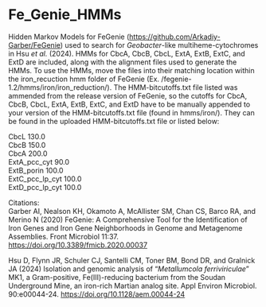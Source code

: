 # Fe_Genie_HMMs

Hidden Markov Models for FeGenie (https://github.com/Arkadiy-Garber/FeGenie) used to search for _Geobacter_-like multiheme-cytochromes in Hsu _et al._ (2024). HMMs for CbcA, CbcB, CbcL, ExtA, ExtB, ExtC, and ExtD are included, along with the alignment files used to generate the HMMs. To use the HMMs, move the files into their matching location within the iron_recuction hmm folder of FeGenie (Ex. /fegenie-1.2/hmms/iron/iron_reduction/). The HMM-bitcutoffs.txt file listed was ammended from the release version of FeGenie, so the cutoffs for CbcA, CbcB, CbcL, ExtA, ExtB, ExtC, and ExtD have to be manually appended to your version of the HMM-bitcutoffs.txt file (found in hmms/iron/). They can be found in the uploaded HMM-bitcutoffs.txt file or listed below: 

CbcL	130.0  
CbcB	150.0  
CbcA	200.0  
ExtA_pcc_cyt	90.0  
ExtB_porin	100.0  
ExtC_pcc_lp_cyt	100.0  
ExtD_pcc_lp_cyt	100.0  

Citations:  
Garber AI, Nealson KH, Okamoto A, McAllister SM, Chan CS, Barco RA, and Merino N (2020) FeGenie: A Comprehensive Tool for the Identification of Iron Genes and Iron Gene Neighborhoods in Genome and Metagenome Assemblies. Front Microbiol 11:37. https://doi.org/10.3389/fmicb.2020.00037

Hsu D, Flynn JR, Schuler CJ, Santelli CM, Toner BM, Bond DR, and Gralnick JA (2024) Isolation and genomic analysis of “_Metallumcola ferriviriculae_” MK1, a Gram-positive, Fe(III)-reducing bacterium from the Soudan Underground Mine, an iron-rich Martian analog site. Appl Environ Microbiol. 90:e00044-24. https://doi.org/10.1128/aem.00044-24
